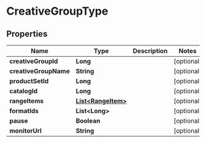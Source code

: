 

# CreativeGroupType


## Properties

Name | Type | Description | Notes
------------ | ------------- | ------------- | -------------
**creativeGroupId** | **Long** |  |  [optional]
**creativeGroupName** | **String** |  |  [optional]
**productSetId** | **Long** |  |  [optional]
**catalogId** | **Long** |  |  [optional]
**rangeItems** | [**List&lt;RangeItem&gt;**](RangeItem.md) |  |  [optional]
**formatIds** | **List&lt;Long&gt;** |  |  [optional]
**pause** | **Boolean** |  |  [optional]
**monitorUrl** | **String** |  |  [optional]



